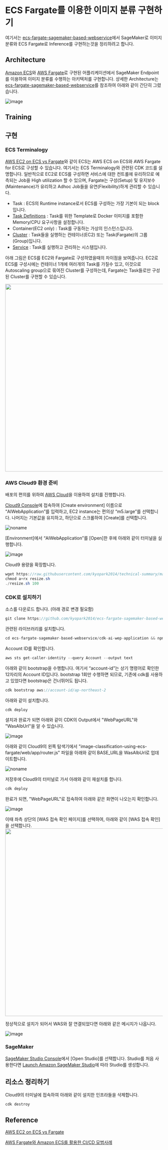 # ECS Fargate를 이용한 이미지 분류 구현하기

여기서는 [ecs-fargate-sagemaker-based-webservice](https://github.com/hijigoo/ecs-fargate-sagemaker-based-webservice)에서 SageMaker로 이미지 분류와 ECS Fargate로 Inference를 구현하는것을 정리하려고 합니다.

## Architecture

[Amazon ECS](https://aws.amazon.com/ko/ecs/)와 [AWS Fargate](https://aws.amazon.com/ko/fargate/)로 구현된 어플리케이션에서 SageMaker Endpoint를 이용하여 이미지 분류를 수행하는 아키텍처를 구현합니다. 샹세한 Architecture는 [ecs-fargate-sagemaker-based-webservice](https://github.com/hijigoo/ecs-fargate-sagemaker-based-webservice)를 참조하여 아래와 같이 간단히 그렸습니다.

![image](https://github.com/kyopark2014/image-classification-using-aws-fargate-for-ecs/assets/52392004/cf4b7208-2344-456b-9dd7-47aef5355645)


## Training

## 구현

### ECS Terminalogy

[AWS EC2 on ECS vs Fargate](https://www.youtube.com/watch?v=DVrGXjjkpig)와 같이 ECS는 AWS ECS on ECS와 AWS Fargate for ECS로 구성할 수 있습니다. 여기서는 ECS Terminalogy와 관련된 CDK 코드를 설명합니다. 일반적으로 EC2로 ECS를 구성하면 서비스에 대한 컨트롤에 유리하므로 예측되는 Job을 High utilization 할 수 있으며, Fargate는 구성(Setup) 및 유지보수(Maintenance)가 유리하고 Adhoc Job들을 유연(Flexibility)하게 관리할 수 있습니다. 

- Task : ECS의 Runtime instance로서 ECS를 구성하는 가장 기본이 되는 block입니다.
- [Task Definitions](./cdk-image-classification/README.md#task-definition-web) : Task를 위한 Template로 Docker 이미지를 포함한 Memory/CPU 요구사항을 설정합니다.
- Container(EC2 only) : Task를 구동하는 가상의 인스턴스입니다.
- [Cluster](./cdk-image-classification/README.md#cluster) : Task들을 실행하는 컨테이너(EC2) 또는 Task(Fargate)의 그룹(Group)입니다.
- [Service](./cdk-image-classification/README.md#task-definition-web) : Task를 실행하고 관리하는 시스템입니다.


아래 그림은 ECS를 EC2와 Fargate로 구성하였을때의 차이점을 보여줍니다. EC2로 ECS를 구성시에는 컨테이너 1개에 여러개의 Task를 가질수 있고, 이것으로 Autoscaling group으로 묶여진 Cluster를 구성하는데, Fargate는 Task들로만 구성된 Cluster를 구현할 수 있습니다.

<img src="https://github.com/kyopark2014/image-classification-using-ecs-fargate/assets/52392004/623b9cc2-0760-42dc-a9ef-3e8b534beb48" width="600">


### AWS Cloud9 환경 준비

배포의 편의를 위하여 [AWS Cloud](https://aws.amazon.com/ko/cloud9/)을 이용하여 설치를 진행합니다.

[Cloud9 Console](https://ap-northeast-2.console.aws.amazon.com/cloud9control/home?region=ap-northeast-2#/create)에 접속하여 [Create environment] 이름으로 “AIWebApplication”를 입력하고, EC2 instance는 편의상 “m5.large”를 선택합니다. 나머지는 기본값을 유지하고, 하단으로 스크롤하여 [Create]를 선택합니다.

![noname](https://github.com/kyopark2014/ecs-fargate-sagemaker-based-webservice/assets/52392004/85933efa-3e9e-458b-a9cc-a1ca0ba5bfa9)

[Environment]에서 “AIWebApplication”를 [Open]한 후에 아래와 같이 터미널을 실행합니다.

![image](https://github.com/kyopark2014/ecs-fargate-sagemaker-based-webservice/assets/52392004/272281b0-a99d-42ff-b771-2e69ba986a4f)

Cloud9 용량을 확장합니다.

```java
wget https://raw.githubusercontent.com/kyopark2014/technical-summary/main/resize.sh
chmod a+rx resize.sh
./resize.sh 100
```

### CDK로 설치하기

소스를 다운로드 합니다. (아래 경로 변경 필요함)

```java
git clone https://github.com/kyopark2014/ecs-fargate-sagemaker-based-webservice
```

관련된 라이브러리를 설치합니다.

```java
cd ecs-fargate-sagemaker-based-webservice/cdk-ai-wep-application && npm install
```

Account ID를 확인합니다.

```java
aws sts get-caller-identity --query Account --output text
```

아래와 같이 bootstrap을 수행합니다. 여기서 “account-id”는 상기 명령어로 확인한 12자리의 Account ID입니다. bootstrap 1회만 수행하면 되므로, 기존에 cdk를 사용하고 있었다면 bootstrap은 건너뛰어도 됩니다.

```java
cdk bootstrap aws://account-id/ap-northeast-2
```

아래와 같이 설치합니다.
 
```java
cdk deploy
```

셜치과 완료가 되면 아래와 같이 CDK의 Output에서 "WebPageURL"와 "WasAlbUrl"을 알 수 있습니다.

![image](https://github.com/kyopark2014/ecs-fargate-sagemaker-based-webservice/assets/52392004/9c308c78-618e-488e-8060-c98f684ce121)

아래와 같이 Cloud9의 왼쪽 탐색기에서 "image-classification-using-ecs-fargate/web/app/router.js" 파일을 아래와 같이 BASE_URL을 WasAlbUrl로 업데이트합니다.

![noname](https://github.com/kyopark2014/ecs-fargate-sagemaker-based-webservice/assets/52392004/b8af281b-5f7e-4235-a17e-aeb5d102cdc4)

저장후에 Cloud9의 터미널로 가서 아래와 같이 재설치를 합니다.

```java
cdk deploy
```

완료가 되면, "WebPageURL"로 접속하여 아래와 같은 화면이 나오는지 확인합니다. 

![image](https://github.com/kyopark2014/ecs-fargate-sagemaker-based-webservice/assets/52392004/f4c0f8e4-a0fb-48c5-8d6b-8c2055cd64b6)

이때 좌측 상단의 [WAS 접속 확인 페이지]를 선택하여, 아래와 같이 [WAS 접속 확인]을 선택합니다.
<img src="https://github.com/kyopark2014/ecs-fargate-sagemaker-based-webservice/assets/52392004/2d82ee90-d8d8-41d8-93d1-a22244485f60" width="600">

정상적으로 설치가 되어서 WAS와 잘 연결되었다면 아래와 같은 메시지가 나옵니다.

![image](https://github.com/kyopark2014/ecs-fargate-sagemaker-based-webservice/assets/52392004/f2f0b5db-6038-4f3d-91cd-8cab823beea8)




### SageMaker

[SageMaker Studio Console](https://ap-northeast-2.console.aws.amazon.com/sagemaker/home?region=ap-northeast-2#/studio-landing)에서 [Open Studio]를 선택합니다. Studio를 처음 사용한다면 [Launch Amazon SageMaker Studio](https://docs.aws.amazon.com/sagemaker/latest/dg/studio-launch.html)에 따라 Studio를 생성합니다.


## 리소스 정리하기

Cloud9의 터미널에 접속하여 아래와 같이 설치한 인프라들을 삭제합니다.

```java
cdk destroy
```


## Reference

[AWS EC2 on ECS vs Fargate](https://www.youtube.com/watch?v=DVrGXjjkpig)

[AWS Fargate와 Amazon ECS를 활용한 CI/CD 모범사례](https://www.youtube.com/watch?v=ZRPdVY5lFBM)
